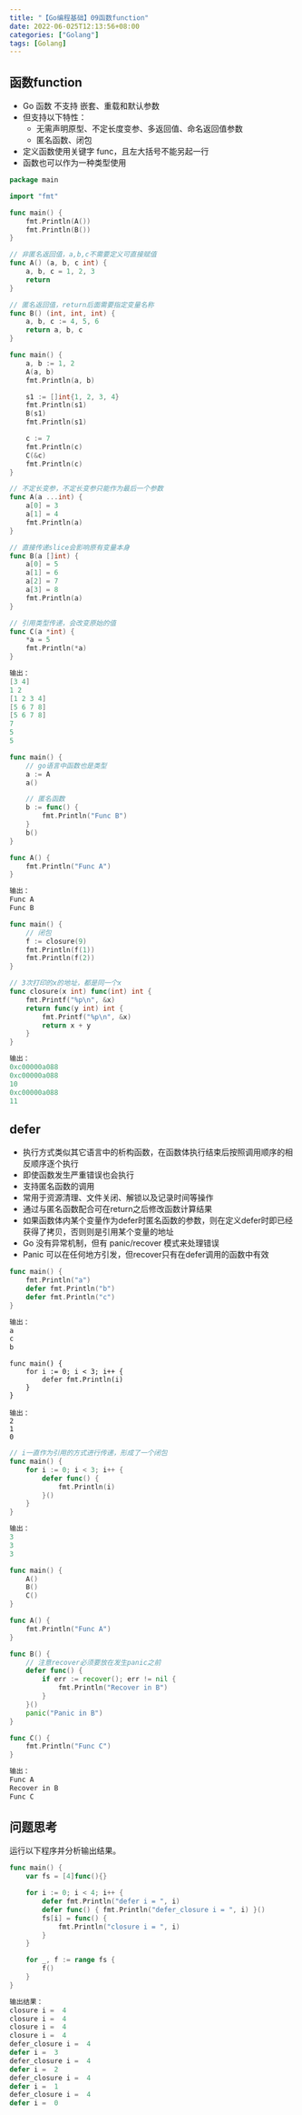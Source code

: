 ```yaml
---
title: "【Go编程基础】09函数function"
date: 2022-06-025T12:13:56+08:00
categories: ["Golang"]
tags: [Golang]
---
```

## 函数function
- Go 函数 不支持 嵌套、重载和默认参数
- 但支持以下特性：  
  - 无需声明原型、不定长度变参、多返回值、命名返回值参数  
  - 匿名函数、闭包
- 定义函数使用关键字 func，且左大括号不能另起一行
- 函数也可以作为一种类型使用

```go
package main

import "fmt"

func main() {
	fmt.Println(A())
	fmt.Println(B())
}

// 非匿名返回值，a,b,c不需要定义可直接赋值
func A() (a, b, c int) {
	a, b, c = 1, 2, 3
	return
}

// 匿名返回值，return后面需要指定变量名称
func B() (int, int, int) {
	a, b, c := 4, 5, 6
	return a, b, c
}
```

```go
func main() {
	a, b := 1, 2
	A(a, b)
	fmt.Println(a, b)

	s1 := []int{1, 2, 3, 4}
	fmt.Println(s1)
	B(s1)
	fmt.Println(s1)

	c := 7
	fmt.Println(c)
	C(&c)
	fmt.Println(c)
}

// 不定长变参，不定长变参只能作为最后一个参数
func A(a ...int) {
	a[0] = 3
	a[1] = 4
	fmt.Println(a)
}

// 直接传递slice会影响原有变量本身
func B(a []int) {
	a[0] = 5
	a[1] = 6
	a[2] = 7
	a[3] = 8
	fmt.Println(a)
}

// 引用类型传递，会改变原始的值
func C(a *int) {
	*a = 5
	fmt.Println(*a)
}

输出：
[3 4]
1 2
[1 2 3 4]
[5 6 7 8]
[5 6 7 8]
7
5
5
```

```go
func main() {
	// go语言中函数也是类型
	a := A
	a()

	// 匿名函数
	b := func() {
		fmt.Println("Func B")
	}
	b()
}

func A() {
	fmt.Println("Func A")
}

输出：
Func A
Func B
```

```go
func main() {
	// 闭包
	f := closure(9)
	fmt.Println(f(1))
	fmt.Println(f(2))
}

// 3次打印的x的地址，都是同一个x
func closure(x int) func(int) int {
	fmt.Printf("%p\n", &x)
	return func(y int) int {
		fmt.Printf("%p\n", &x)
		return x + y
	}
}

输出：
0xc00000a088
0xc00000a088
10
0xc00000a088
11
```

## defer
- 执行方式类似其它语言中的析构函数，在函数体执行结束后按照调用顺序的相反顺序逐个执行
- 即使函数发生严重错误也会执行
- 支持匿名函数的调用
- 常用于资源清理、文件关闭、解锁以及记录时间等操作
- 通过与匿名函数配合可在return之后修改函数计算结果
- 如果函数体内某个变量作为defer时匿名函数的参数，则在定义defer时即已经获得了拷贝，否则则是引用某个变量的地址
- Go 没有异常机制，但有 panic/recover 模式来处理错误
- Panic 可以在任何地方引发，但recover只有在defer调用的函数中有效

```go
func main() {
	fmt.Println("a")
	defer fmt.Println("b")
	defer fmt.Println("c")
}

输出：
a
c
b
```

```gho
func main() {
	for i := 0; i < 3; i++ {
		defer fmt.Println(i)
	}
}

输出：
2
1
0
```

```go
// i一直作为引用的方式进行传递，形成了一个闭包
func main() {
	for i := 0; i < 3; i++ {
		defer func() {
			fmt.Println(i)
		}()
	}
}

输出：
3
3
3
```

```go
func main() {
	A()
	B()
	C()
}

func A() {
	fmt.Println("Func A")
}

func B() {
	// 注意recover必须要放在发生panic之前
	defer func() {
		if err := recover(); err != nil {
			fmt.Println("Recover in B")
		}
	}()
	panic("Panic in B")
}

func C() {
	fmt.Println("Func C")
}

输出：
Func A
Recover in B
Func C
```

## 问题思考
运行以下程序并分析输出结果。

```go
func main() {
	var fs = [4]func(){}

	for i := 0; i < 4; i++ {
		defer fmt.Println("defer i = ", i)
		defer func() { fmt.Println("defer_closure i = ", i) }()
		fs[i] = func() {
			fmt.Println("closure i = ", i)
		}
	}

	for _, f := range fs {
		f()
	}
}

输出结果：
closure i =  4
closure i =  4
closure i =  4
closure i =  4
defer_closure i =  4
defer i =  3
defer_closure i =  4
defer i =  2
defer_closure i =  4
defer i =  1
defer_closure i =  4
defer i =  0
```
